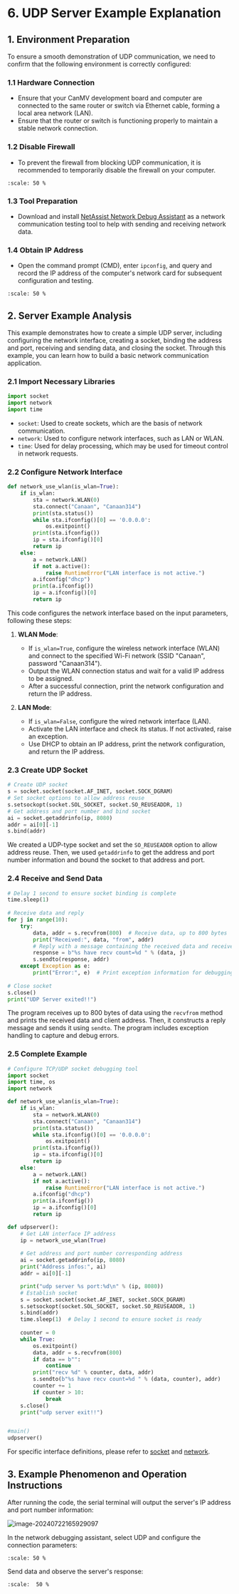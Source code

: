 # 6. UDP Server Example Explanation

## 1. Environment Preparation

To ensure a smooth demonstration of UDP communication, we need to confirm that the following environment is correctly configured:

### 1.1 Hardware Connection

- Ensure that your CanMV development board and computer are connected to the same router or switch via Ethernet cable, forming a local area network (LAN).
- Ensure that the router or switch is functioning properly to maintain a stable network connection.

### 1.2 Disable Firewall

- To prevent the firewall from blocking UDP communication, it is recommended to temporarily disable the firewall on your computer.

```{image} ../../../zh/example/images/network/image-20240722145319713.png
:scale: 50 %
```

### 1.3 Tool Preparation

- Download and install [NetAssist Network Debug Assistant](https://www.bing.com/search?q=netassist+cmsoft) as a network communication testing tool to help with sending and receiving network data.

### 1.4 Obtain IP Address

- Open the command prompt (CMD), enter `ipconfig`, and query and record the IP address of the computer's network card for subsequent configuration and testing.

```{image} ../../../zh/example/images/network/image-20240722145500693.png
:scale: 50 %
```

## 2. Server Example Analysis

This example demonstrates how to create a simple UDP server, including configuring the network interface, creating a socket, binding the address and port, receiving and sending data, and closing the socket. Through this example, you can learn how to build a basic network communication application.

### 2.1 Import Necessary Libraries

```python
import socket  
import network  
import time
```

- `socket`: Used to create sockets, which are the basis of network communication.
- `network`: Used to configure network interfaces, such as LAN or WLAN.
- `time`: Used for delay processing, which may be used for timeout control in network requests.

### 2.2 Configure Network Interface

```python
def network_use_wlan(is_wlan=True):
    if is_wlan:
        sta = network.WLAN(0)
        sta.connect("Canaan", "Canaan314")
        print(sta.status())
        while sta.ifconfig()[0] == '0.0.0.0':
            os.exitpoint()
        print(sta.ifconfig())
        ip = sta.ifconfig()[0]
        return ip
    else:
        a = network.LAN()
        if not a.active():
            raise RuntimeError("LAN interface is not active.")
        a.ifconfig("dhcp")
        print(a.ifconfig())
        ip = a.ifconfig()[0]
        return ip
```

This code configures the network interface based on the input parameters, following these steps:

1. **WLAN Mode**:
   - If `is_wlan=True`, configure the wireless network interface (WLAN) and connect to the specified Wi-Fi network (SSID "Canaan", password "Canaan314").
   - Output the WLAN connection status and wait for a valid IP address to be assigned.
   - After a successful connection, print the network configuration and return the IP address.

1. **LAN Mode**:
   - If `is_wlan=False`, configure the wired network interface (LAN).
   - Activate the LAN interface and check its status. If not activated, raise an exception.
   - Use DHCP to obtain an IP address, print the network configuration, and return the IP address.

### 2.3 Create UDP Socket

```python
# Create UDP socket  
s = socket.socket(socket.AF_INET, socket.SOCK_DGRAM)   
# Set socket options to allow address reuse  
s.setsockopt(socket.SOL_SOCKET, socket.SO_REUSEADDR, 1)   
# Get address and port number and bind socket  
ai = socket.getaddrinfo(ip, 8080)  
addr = ai[0][-1]  
s.bind(addr)
```

We created a UDP-type socket and set the `SO_REUSEADDR` option to allow address reuse. Then, we used `getaddrinfo` to get the address and port number information and bound the socket to that address and port.

### 2.4 Receive and Send Data

```python
# Delay 1 second to ensure socket binding is complete  
time.sleep(1)  
   
# Receive data and reply  
for j in range(10):  
    try:  
        data, addr = s.recvfrom(800)  # Receive data, up to 800 bytes  
        print("Received:", data, "from", addr)  
        # Reply with a message containing the received data and receive count  
        response = b"%s have recv count=%d " % (data, j)  
        s.sendto(response, addr)  
    except Exception as e:  
        print("Error:", e)  # Print exception information for debugging  
   
# Close socket  
s.close()  
print("UDP Server exited!!")
```

The program receives up to 800 bytes of data using the `recvfrom` method and prints the received data and client address. Then, it constructs a reply message and sends it using `sendto`. The program includes exception handling to capture and debug errors.

### 2.5 Complete Example

```python
# Configure TCP/UDP socket debugging tool
import socket
import time, os
import network

def network_use_wlan(is_wlan=True):
    if is_wlan:
        sta = network.WLAN(0)
        sta.connect("Canaan", "Canaan314")
        print(sta.status())
        while sta.ifconfig()[0] == '0.0.0.0':
            os.exitpoint()
        print(sta.ifconfig())
        ip = sta.ifconfig()[0]
        return ip
    else:
        a = network.LAN()
        if not a.active():
            raise RuntimeError("LAN interface is not active.")
        a.ifconfig("dhcp")
        print(a.ifconfig())
        ip = a.ifconfig()[0]
        return ip

def udpserver():
    # Get LAN interface IP address
    ip = network_use_wlan(True)
      
    # Get address and port number corresponding address
    ai = socket.getaddrinfo(ip, 8080)
    print("Address infos:", ai)
    addr = ai[0][-1]

    print("udp server %s port:%d\n" % (ip, 8080))
    # Establish socket
    s = socket.socket(socket.AF_INET, socket.SOCK_DGRAM)
    s.setsockopt(socket.SOL_SOCKET, socket.SO_REUSEADDR, 1)
    s.bind(addr)
    time.sleep(1)  # Delay 1 second to ensure socket is ready
  
    counter = 0
    while True:
        os.exitpoint()
        data, addr = s.recvfrom(800)
        if data == b"":
            continue
        print("recv %d" % counter, data, addr)
        s.sendto(b"%s have recv count=%d " % (data, counter), addr)
        counter += 1
        if counter > 10:
            break
    s.close()
    print("udp server exit!!")


#main()
udpserver()
```

For specific interface definitions, please refer to [socket](../../api/extmod/K230_CanMV_socket_API_Manual.md) and [network](../../api/extmod/K230_CanMV_network_API_Manual.md).

## 3. Example Phenomenon and Operation Instructions

After running the code, the serial terminal will output the server's IP address and port number information:

![image-20240722165929097](../../../zh/example/images/network/image-20240722165929097.png)

In the network debugging assistant, select UDP and configure the connection parameters:

```{image} ../../../zh/example/images/network/image-20240722170233348.png
:scale: 50 %
```

Send data and observe the server's response:

```{image} ../../../zh/example/images/network/image-20240722170412175.png
:scale:  50 %
```
